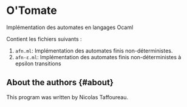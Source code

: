 # O'Tomate
Implémentation des automates en langages Ocaml

Contient les fichiers suivants :

1. `afn.ml`: Implémentation des automates finis non-déterministes.
2. `afn-ε.ml`: Implémentation des automates finis non-déterministes à epsilon transitions



About the authors                                                  {#about}
-----------------

This program was written by Nicolas Taffoureau.

